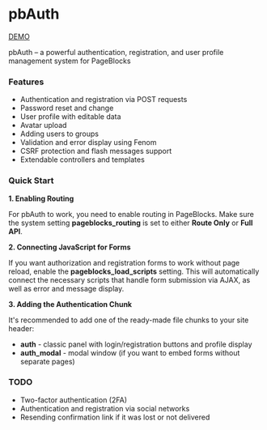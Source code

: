 # pbAuth

[DEMO](https://pbauth.boshnik.com/)

pbAuth – a powerful authentication, registration, and user profile management system for PageBlocks

### Features
 - Authentication and registration via POST requests
 - Password reset and change
 - User profile with editable data
 - Avatar upload
 - Adding users to groups
 - Validation and error display using Fenom
 - CSRF protection and flash messages support
 - Extendable controllers and templates


### Quick Start
**1. Enabling Routing**

For pbAuth to work, you need to enable routing in PageBlocks. Make sure the system setting **pageblocks_routing** is set to either **Route Only** or **Full API**.

**2. Connecting JavaScript for Forms**

If you want authorization and registration forms to work without page reload, enable the **pageblocks_load_scripts** setting. This will automatically connect the necessary scripts that handle form submission via AJAX, as well as error and message display.

**3. Adding the Authentication Chunk**

It's recommended to add one of the ready-made file chunks to your site header:
 - **auth** - classic panel with login/registration buttons and profile display
 - **auth_modal** - modal window (if you want to embed forms without separate pages)


### TODO
 - Two-factor authentication (2FA)
 - Authentication and registration via social networks
 - Resending confirmation link if it was lost or not delivered
